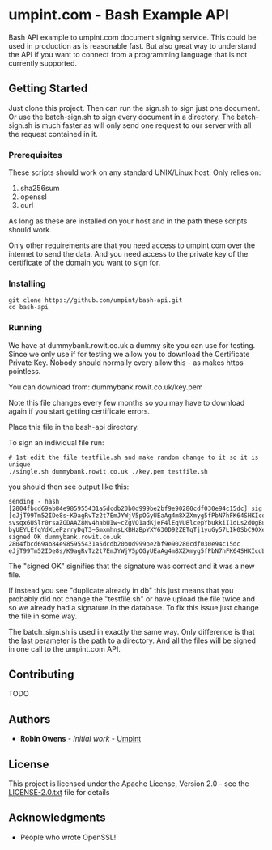 # umpint.com - Bash Example API

Bash API example to umpint.com document signing service.
This could be used in production as is reasonable fast.
But also great way to understand the API if you want to connect from a programming language that is not currently supported.

## Getting Started

Just clone this project. Then can run the sign.sh to sign just one document. Or use the batch-sign.sh to sign every document in a directory. The batch-sign.sh is much faster as will only send one request to our server with all the request contained in it.

### Prerequisites

These scripts should work on any standard UNIX/Linux host. Only relies on:
1) sha256sum
2) openssl
3) curl

As long as these are installed on your host and in the path these scripts should work.

Only other requirements are that you need access to umpint.com over the internet to send the data. And you need access to the private key of the certificate of the domain you want to sign for.

### Installing

```
git clone https://github.com/umpint/bash-api.git
cd bash-api
```

### Running

We have at dummybank.rowit.co.uk a dummy site you can use for testing. Since we only use if for testing we allow you to download the Certificate Private Key. Nobody should normally every allow this - as makes https pointless.

You can download from: dummybank.rowit.co.uk/key.pem 

Note this file changes every few months so you may have to download again if you start getting certificate errors.

Place this file in the bash-api directory.

To sign an individual file run:
```
# 1st edit the file testfile.sh and make random change to it so it is unique
./single.sh dummybank.rowit.co.uk ./key.pem testfile.sh
```

you should then see output like this:

```
sending - hash [2804fbcd69ab84e985955431a5dcdb20b0d999be2bf9e90280cdf030e94c15dc] sig [eJjT99Tm52IDe8s~K9agRvTz2t7EmJYWjV5pOGyUEaAg4m8XZXmyg5fPbN7hFK64SHKIcdLheovr4-svsqx6USlr0rsaZODAAZ8Nv4habUIw~cZgVQ1adKjeF4lEqVUBlcepYbukkiI1dLs2dOgBunVBaLXY8POrTCKrFNEcw5udwGC~hUUTvKKxGYwFU3sn3mCCZQIReQ57UjFBJ7rScJaRAqJdfQSzEbqs9Zz-byUEYLEfqYdXLePzrryDqT3~SmxmhnsLKBHzBpYXY630D92ZETqTj1yuGy57LIk0SbC9OXetYWKzDI4JeWk0TSh77aPUc2UPT5ncQzlNeYlrWg__]
signed OK dummybank.rowit.co.uk 2804fbcd69ab84e985955431a5dcdb20b0d999be2bf9e90280cdf030e94c15dc eJjT99Tm52IDe8s/K9agRvTz2t7EmJYWjV5pOGyUEaAg4m8XZXmyg5fPbN7hFK64SHKIcdLheovr4+svsqx6USlr0rsaZODAAZ8Nv4habUIw/cZgVQ1adKjeF4lEqVUBlcepYbukkiI1dLs2dOgBunVBaLXY8POrTCKrFNEcw5udwGC/hUUTvKKxGYwFU3sn3mCCZQIReQ57UjFBJ7rScJaRAqJdfQSzEbqs9Zz+byUEYLEfqYdXLePzrryDqT3/SmxmhnsLKBHzBpYXY630D92ZETqTj1yuGy57LIk0SbC9OXetYWKzDI4JeWk0TSh77a 
```

The "signed OK" signifies that the signature was correct and it was a new file.

If instead you see "duplicate already in db" this just means that you probably did not change the "testfile.sh" or have upload the file twice and so we already had a signature in the database. To fix this issue just change the file in some way.

The batch_sign.sh is used in exactly the same way. Only difference is that the last perameter is the path to a directory. And all the files will be signed in one call to the umpint.com API.

## Contributing

TODO

## Authors

* **Robin Owens** - *Initial work* - [Umpint](https://github.com/Umpint)

## License

This project is licensed under the Apache License, Version 2.0 - see the [LICENSE-2.0.txt](LICENSE-2.0.txt) file for details

## Acknowledgments

* People who wrote OpenSSL!
